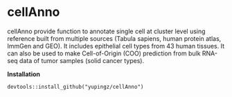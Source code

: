 # cellAnno
cellAnno provide function to annotate single cell at cluster level using reference built from multiple sources (Tabula sapiens, human protein atlas, ImmGen and GEO). It includes epithelial cell types from 43 human tissues. 
It can also be used to make Cell-of-Origin (COO) prediction from bulk RNA-seq data of tumor samples (solid cancer types).

**Installation**

`devtools::install_github("yupingz/cellAnno")`
